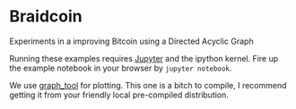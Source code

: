 # Braidcoin
Experiments in a improving Bitcoin using a Directed Acyclic Graph

Running these examples requires [Jupyter](http://jupyter.org/) and the ipython
kernel.  Fire up the example notebook in your browser by `jupyter notebook`.

We use [graph_tool](https://graph-tool.skewed.de/) for plotting.  This one is a
bitch to compile, I recommend getting it from your friendly local pre-compiled
distribution.
